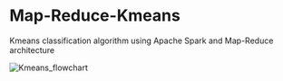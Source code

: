 # Map-Reduce-Kmeans
Kmeans classification algorithm using Apache Spark and Map-Reduce architecture

![Kmeans_flowchart](https://github.com/omri898/Map-Reduce-Kmeans/assets/26684821/58112c5c-a1b4-4f79-893e-a29c0d62222b)
